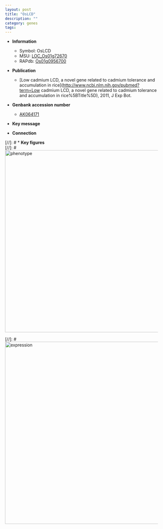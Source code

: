 ```yaml
---
layout: post
title: "OsLCD"
description: ""
category: genes
tags: 
---
```


* **Information**  
    + Symbol: OsLCD  
    + MSU: [LOC_Os01g72670](http://rice.plantbiology.msu.edu/cgi-bin/ORF_infopage.cgi?orf=LOC_Os01g72670)  
    + RAPdb: [Os01g0956700](http://rapdb.dna.affrc.go.jp/viewer/gbrowse_details/irgsp1?name=Os01g0956700)  

* **Publication**  
    + [Low cadmium LCD, a novel gene related to cadmium tolerance and accumulation in rice](http://www.ncbi.nlm.nih.gov/pubmed?term=Low cadmium LCD, a novel gene related to cadmium tolerance and accumulation in rice%5BTitle%5D), 2011, J Exp Bot.

* **Genbank accession number**  
    + [AK064171](http://www.ncbi.nlm.nih.gov/nuccore/AK064171)

* **Key message**  

* **Connection**  

[//]: # * **Key figures**  
[//]: # <img src="http://funRiceGenes.github.io/images/OsLCD.pheno.png" alt="phenotype"  style="width: 600px;"/>

[//]: # <img src="http://funRiceGenes.github.io/images/OsLCD.exp.png" alt="expression"  style="width: 600px;"/>


